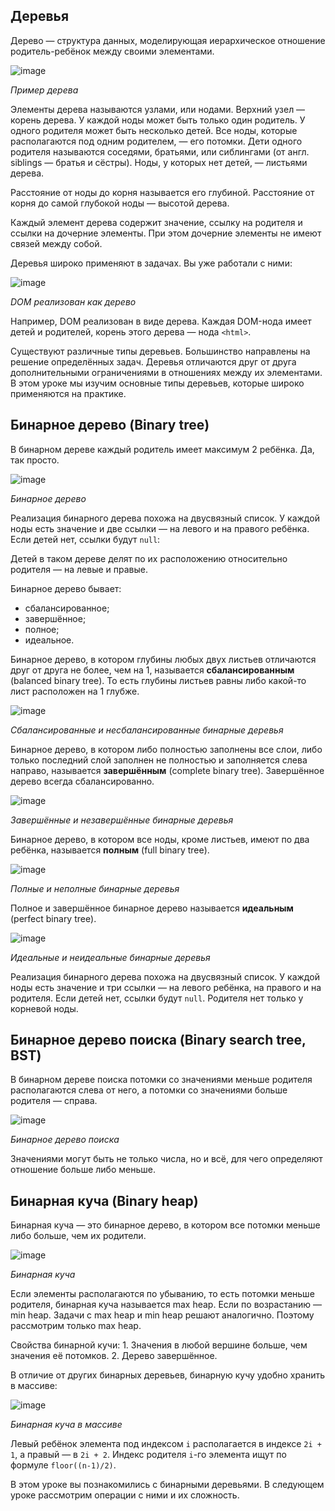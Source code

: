 ## Деревья

Дерево — структура данных, моделирующая иерархическое отношение родитель-ребёнок между своими элементами.

![image](https://pictures.s3.yandex.net/resources/S4_04.5_01_trees_1596228104.png)

_Пример дерева_

Элементы дерева называются узлами, или нодами. Верхний узел — корень дерева. У каждой ноды может быть только один родитель. У одного родителя может быть несколько детей. Все ноды, которые располагаются под одним родителем, — его потомки. Дети одного родителя называются соседями, братьями, или сиблингами (от англ. siblings — братья и сёстры). Ноды, у которых нет детей, — листьями дерева.

Расстояние от ноды до корня называется его глубиной. Расстояние от корня до самой глубокой ноды — высотой дерева.

Каждый элемент дерева содержит значение, ссылку на родителя и ссылки на дочерние элементы. При этом дочерние элементы не имеют связей между собой.

Деревья широко применяют в задачах. Вы уже работали с ними:

![image](https://pictures.s3.yandex.net/resources/Screenshot_2020-05-13_at_21.37.41_1596228140.png)

_DOM реализован как дерево_

Например, DOM реализован в виде дерева. Каждая DOM-нода имеет детей и родителей, корень этого дерева — нода `<html>`.

Существуют различные типы деревьев. Большинство направлены на решение определённых задач. Деревья отличаются друг от друга дополнительными ограничениями в отношениях между их элементами. В этом уроке мы изучим основные типы деревьев, которые широко применяются на практике.

## Бинарное дерево (Binary tree)

В бинарном дереве каждый родитель имеет максимум 2 ребёнка. Да, так просто.

![image](https://pictures.s3.yandex.net/resources/S4_04.5_02_trees_1596228175.png)

_Бинарное дерево_

Реализация бинарного дерева похожа на двусвязный список. У каждой ноды есть значение и две ссылки — на левого и на правого ребёнка. Если детей нет, ссылки будут `null`:

Детей в таком дереве делят по их расположению относительно родителя — на левые и правые.

Бинарное дерево бывает:

-   сбалансированное;
-   завершённое;
-   полное;
-   идеальное.

Бинарное дерево, в котором глубины любых двух листьев отличаются друг от друга не более, чем на 1, называется **сбалансированным** (balanced binary tree). То есть глубины листьев равны либо какой-то лист расположен на 1 глубже.

![image](https://pictures.s3.yandex.net/resources/S4_04.5_03_trees_1596228216.png)

_Сбалансированные и несбалансированные бинарные деревья_

Бинарное дерево, в котором либо полностью заполнены все слои, либо только последний слой заполнен не полностью и заполняется слева направо, называется **завершённым** (complete binary tree). Завершённое дерево всегда сбалансированно.

![image](https://pictures.s3.yandex.net/resources/S4_04.5_04_trees_1596228275.png)

_Завершённые и незавершённые бинарные деревья_

Бинарное дерево, в котором все ноды, кроме листьев, имеют по два ребёнка, называется **полным** (full binary tree).

![image](https://pictures.s3.yandex.net/resources/S4_04.5_05_trees_1596228311.png)

_Полные и неполные бинарные деревья_

Полное и завершённое бинарное дерево называется **идеальным** (perfect binary tree).

![image](https://pictures.s3.yandex.net/resources/S4_04.5_06_trees_1596228364.png)

_Идеальные и неидеальные бинарные деревья_

Реализация бинарного дерева похожа на двусвязный список. У каждой ноды есть значение и три ссылки — на левого ребёнка, на правого и на родителя. Если детей нет, ссылки будут `null`. Родителя нет только у корневой ноды.

## Бинарное дерево поиска (Binary search tree, BST)

В бинарном дереве поиска потомки со значениями меньше родителя располагаются слева от него, а потомки со значениями больше родителя — справа.

![image](https://pictures.s3.yandex.net/resources/S4_04.5_07_trees_1596228413.png)

_Бинарное дерево поиска_

Значениями могут быть не только числа, но и всё, для чего определяют отношение больше либо меньше.

## Бинарная куча (Binary heap)

Бинарная куча — это бинарное дерево, в котором все потомки меньше либо больше, чем их родители.

![image](https://pictures.s3.yandex.net/resources/S4_04.5_08_trees_1596228443.png)

_Бинарная куча_

Если элементы располагаются по убыванию, то есть потомки меньше родителя, бинарная куча называется max heap. Если по возрастанию — min heap. Задачи с max heap и min heap решают аналогично. Поэтому рассмотрим только max heap.

Свойства бинарной кучи: 1. Значения в любой вершине больше, чем значения её потомков. 2. Дерево завершённое.

В отличие от других бинарных деревьев, бинарную кучу удобно хранить в массиве:

![image](https://pictures.s3.yandex.net/resources/S4_04.5_09_massiv_1596228471.png)

_Бинарная куча в массиве_

Левый ребёнок элемента под индексом `i` располагается в индексе `2i + 1`, а правый — в `2i + 2`. Индекс родителя `i`\-го элемента ищут по формуле `floor((n-1)/2)`.

В этом уроке вы познакомились с бинарными деревьями. В следующем уроке рассмотрим операции с ними и их сложность.